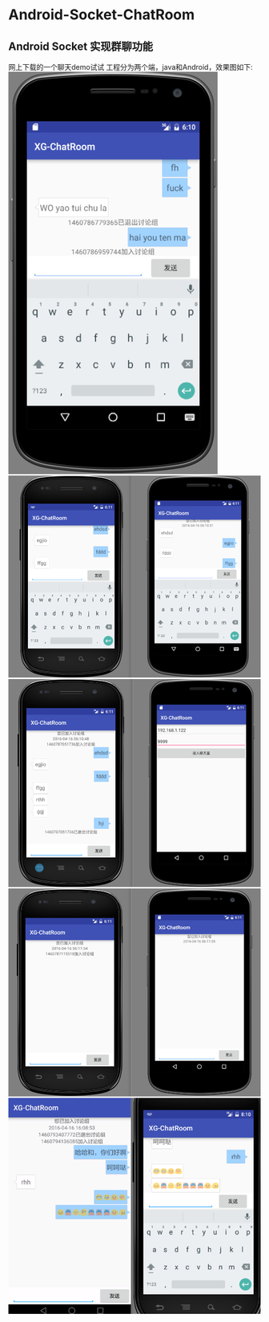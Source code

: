 # Android-Socket-ChatRoom
## Android Socket 实现群聊功能
网上下载的一个聊天demo试试
 工程分为两个端，java和Android，效果图如下:</br>
![Image](https://github.com/SunnyLine/Android-Socket-ChatRoom/blob/master/images/20160416141020.png)</br>
![Image](https://github.com/SunnyLine/Android-Socket-ChatRoom/blob/master/images/20160416141118.png)</br>
![Image](https://github.com/SunnyLine/Android-Socket-ChatRoom/blob/master/images/20160416141148.png)</br>
![Image](https://github.com/SunnyLine/Android-Socket-ChatRoom/blob/master/images/20160416141205.png)</br>
![Image](https://github.com/SunnyLine/Android-Socket-ChatRoom/blob/master/images/20160416161021.png)</br>
